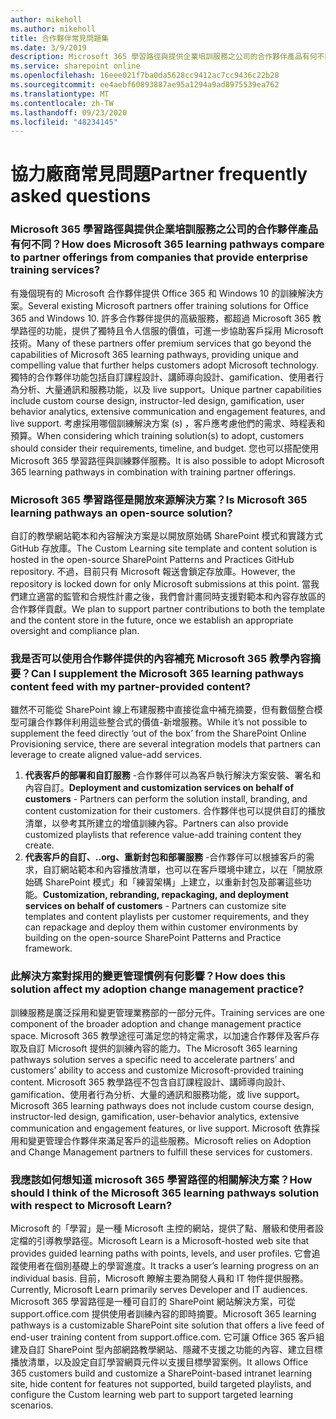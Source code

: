 ```yaml
---
author: mikeholl
ms.author: mikeholl
title: 合作夥伴常見問題集
ms.date: 3/9/2019
description: Microsoft 365 學習路徑與提供企業培訓服務之公司的合作夥伴產品有何不同？
ms.service: sharepoint online
ms.openlocfilehash: 16eee021f7ba0da5628cc9412ac7cc9436c22b28
ms.sourcegitcommit: ee4aebf60893887ae95a1294a9ad8975539ea762
ms.translationtype: MT
ms.contentlocale: zh-TW
ms.lasthandoff: 09/23/2020
ms.locfileid: "48234145"
---
```

# <a name="partner-frequently-asked-questions"></a><span data-ttu-id="1a7cd-103">協力廠商常見問題</span><span class="sxs-lookup"><span data-stu-id="1a7cd-103">Partner frequently asked questions</span></span>

### <a name="how-does-microsoft-365-learning-pathways-compare-to-partner-offerings-from-companies-that-provide-enterprise-training-services"></a><span data-ttu-id="1a7cd-104">Microsoft 365 學習路徑與提供企業培訓服務之公司的合作夥伴產品有何不同？</span><span class="sxs-lookup"><span data-stu-id="1a7cd-104">How does Microsoft 365 learning pathways compare to partner offerings from companies that provide enterprise training services?</span></span>
<span data-ttu-id="1a7cd-105">有幾個現有的 Microsoft 合作夥伴提供 Office 365 和 Windows 10 的訓練解決方案。</span><span class="sxs-lookup"><span data-stu-id="1a7cd-105">Several existing Microsoft partners offer training solutions for Office 365 and Windows 10.</span></span> <span data-ttu-id="1a7cd-106">許多合作夥伴提供的高級服務，都超過 Microsoft 365 教學路徑的功能，提供了獨特且令人信服的價值，可進一步協助客戶採用 Microsoft 技術。</span><span class="sxs-lookup"><span data-stu-id="1a7cd-106">Many of these partners offer premium services that go beyond the capabilities of Microsoft 365 learning pathways, providing unique and compelling value that further helps customers adopt Microsoft technology.</span></span> <span data-ttu-id="1a7cd-107">獨特的合作夥伴功能包括自訂課程設計、講師導向設計、gamification、使用者行為分析、大量通訊和服務功能，以及 live support。</span><span class="sxs-lookup"><span data-stu-id="1a7cd-107">Unique partner capabilities include custom course design, instructor-led design, gamification, user behavior analytics, extensive communication and engagement features, and live support.</span></span> <span data-ttu-id="1a7cd-108">考慮採用哪個訓練解決方案 (s) ，客戶應考慮他們的需求、時程表和預算。</span><span class="sxs-lookup"><span data-stu-id="1a7cd-108">When considering which training solution(s) to adopt, customers should consider their requirements, timeline, and budget.</span></span> <span data-ttu-id="1a7cd-109">您也可以搭配使用 Microsoft 365 學習路徑與訓練夥伴服務。</span><span class="sxs-lookup"><span data-stu-id="1a7cd-109">It is also possible to adopt Microsoft 365 learning pathways in combination with training partner offerings.</span></span>
 
### <a name="is-microsoft-365-learning-pathways-an-open-source-solution"></a><span data-ttu-id="1a7cd-110">Microsoft 365 學習路徑是開放來源解決方案？</span><span class="sxs-lookup"><span data-stu-id="1a7cd-110">Is Microsoft 365 learning pathways an open-source solution?</span></span>
<span data-ttu-id="1a7cd-111">自訂的教學網站範本和內容解決方案是以開放原始碼 SharePoint 模式和實踐方式 GitHub 存放庫。</span><span class="sxs-lookup"><span data-stu-id="1a7cd-111">The Custom Learning site template and content solution is hosted in the open-source SharePoint Patterns and Practices GitHub repository.</span></span> <span data-ttu-id="1a7cd-112">不過，目前只有 Microsoft 報送會鎖定存放庫。</span><span class="sxs-lookup"><span data-stu-id="1a7cd-112">However, the repository is locked down for only Microsoft submissions at this point.</span></span> <span data-ttu-id="1a7cd-113">當我們建立適當的監管和合規性計畫之後，我們會計畫同時支援對範本和內容存放區的合作夥伴貢獻。</span><span class="sxs-lookup"><span data-stu-id="1a7cd-113">We plan to support partner contributions to both the template and the content store in the future, once we establish an appropriate oversight and compliance plan.</span></span>  

### <a name="can-i-supplement-the-microsoft-365-learning-pathways-content-feed-with-my-partner-provided-content"></a><span data-ttu-id="1a7cd-114">我是否可以使用合作夥伴提供的內容補充 Microsoft 365 教學內容摘要？</span><span class="sxs-lookup"><span data-stu-id="1a7cd-114">Can I supplement the Microsoft 365 learning pathways content feed with my partner-provided content?</span></span> 
<span data-ttu-id="1a7cd-115">雖然不可能從 SharePoint 線上布建服務中直接從盒中補充摘要，但有數個整合模型可讓合作夥伴利用這些整合式的價值-新增服務。</span><span class="sxs-lookup"><span data-stu-id="1a7cd-115">While it’s not possible to supplement the feed directly ‘out of the box’ from the SharePoint Online Provisioning service, there are several integration models that partners can leverage to create aligned value-add services.</span></span>

1. <span data-ttu-id="1a7cd-116">**代表客戶的部署和自訂服務** -合作夥伴可以為客戶執行解決方案安裝、署名和內容自訂。</span><span class="sxs-lookup"><span data-stu-id="1a7cd-116">**Deployment and customization services on behalf of customers** - Partners can perform the solution install, branding, and content customization for their customers.</span></span> <span data-ttu-id="1a7cd-117">合作夥伴也可以提供自訂的播放清單，以參考其所建立的增值訓練內容。</span><span class="sxs-lookup"><span data-stu-id="1a7cd-117">Partners can also provide customized playlists that reference value-add training content they create.</span></span> 
2. <span data-ttu-id="1a7cd-118">**代表客戶的自訂、..org、重新封包和部署服務** -合作夥伴可以根據客戶的需求，自訂網站範本和內容播放清單，也可以在客戶環境中建立，以在「開放原始碼 SharePoint 模式」和「練習架構」上建立，以重新封包及部署這些功能。</span><span class="sxs-lookup"><span data-stu-id="1a7cd-118">**Customization, rebranding, repackaging, and deployment services on behalf of customers** - Partners can customize site templates and content playlists per customer requirements, and they can repackage and deploy them within customer environments by building on the open-source SharePoint Patterns and Practice framework.</span></span> 

### <a name="how-does-this-solution-affect-my-adoption-change-management-practice"></a><span data-ttu-id="1a7cd-119">此解決方案對採用的變更管理慣例有何影響？</span><span class="sxs-lookup"><span data-stu-id="1a7cd-119">How does this solution affect my adoption change management practice?</span></span> 
<span data-ttu-id="1a7cd-120">訓練服務是廣泛採用和變更管理業務部的一部分元件。</span><span class="sxs-lookup"><span data-stu-id="1a7cd-120">Training services are one component of the broader adoption and change management practice space.</span></span> <span data-ttu-id="1a7cd-121">Microsoft 365 教學途徑可滿足您的特定需求，以加速合作夥伴及客戶存取及自訂 Microsoft 提供的訓練內容的能力。</span><span class="sxs-lookup"><span data-stu-id="1a7cd-121">The Microsoft 365 learning pathways solution serves a specific need to accelerate partners’ and customers’ ability to access and customize Microsoft-provided training content.</span></span> <span data-ttu-id="1a7cd-122">Microsoft 365 教學路徑不包含自訂課程設計、講師導向設計、gamification、使用者行為分析、大量的通訊和服務功能，或 live support。</span><span class="sxs-lookup"><span data-stu-id="1a7cd-122">Microsoft 365 learning pathways does not include custom course design, instructor-led design, gamification, user-behavior analytics, extensive communication and engagement features, or live support.</span></span> <span data-ttu-id="1a7cd-123">Microsoft 依靠採用和變更管理合作夥伴來滿足客戶的這些服務。</span><span class="sxs-lookup"><span data-stu-id="1a7cd-123">Microsoft relies on Adoption and Change Management partners to fulfill these services for customers.</span></span> 

### <a name="how-should-i-think-of-the-microsoft-365-learning-pathways-solution-with-respect-to-microsoft-learn"></a><span data-ttu-id="1a7cd-124">我應該如何想知道 microsoft 365 學習路徑的相關解決方案？</span><span class="sxs-lookup"><span data-stu-id="1a7cd-124">How should I think of the Microsoft 365 learning pathways solution with respect to Microsoft Learn?</span></span>
<span data-ttu-id="1a7cd-125">Microsoft 的「學習」是一種 Microsoft 主控的網站，提供了點、層級和使用者設定檔的引導教學路徑。</span><span class="sxs-lookup"><span data-stu-id="1a7cd-125">Microsoft Learn is a Microsoft-hosted web site that provides guided learning paths with points, levels, and user profiles.</span></span> <span data-ttu-id="1a7cd-126">它會追蹤使用者在個別基礎上的學習進度。</span><span class="sxs-lookup"><span data-stu-id="1a7cd-126">It tracks a user’s learning progress on an individual basis.</span></span> <span data-ttu-id="1a7cd-127">目前，Microsoft 瞭解主要為開發人員和 IT 物件提供服務。</span><span class="sxs-lookup"><span data-stu-id="1a7cd-127">Currently, Microsoft Learn primarily serves Developer and IT audiences.</span></span> <span data-ttu-id="1a7cd-128">Microsoft 365 學習路徑是一種可自訂的 SharePoint 網站解決方案，可從 support.office.com 提供使用者訓練內容的即時摘要。</span><span class="sxs-lookup"><span data-stu-id="1a7cd-128">Microsoft 365 learning pathways is a customizable SharePoint site solution that offers a live feed of end-user training content from support.office.com.</span></span> <span data-ttu-id="1a7cd-129">它可讓 Office 365 客戶組建及自訂 SharePoint 型內部網路教學網站、隱藏不支援之功能的內容、建立目標播放清單，以及設定自訂學習網頁元件以支援目標學習案例。</span><span class="sxs-lookup"><span data-stu-id="1a7cd-129">It allows Office 365 customers build and customize a SharePoint-based intranet learning site, hide content for features not supported, build targeted playlists, and configure the Custom learning web part to support targeted learning scenarios.</span></span>
